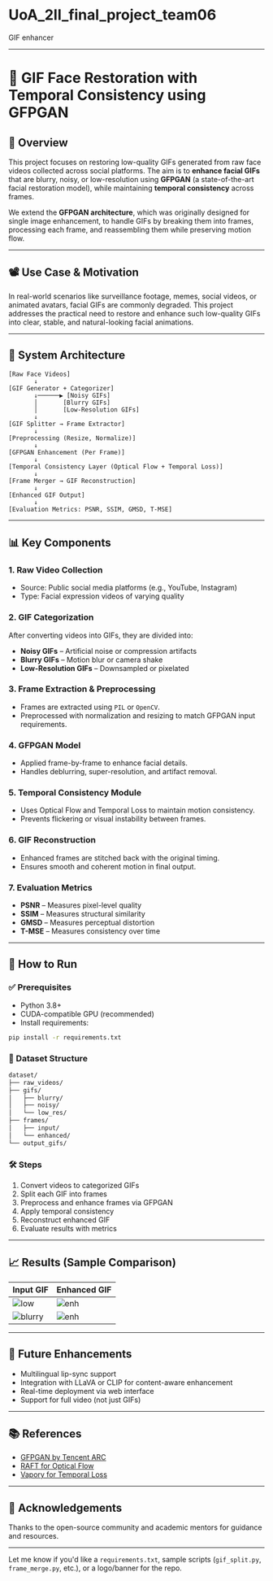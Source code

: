 # UoA_2II_final_project_team06
GIF enhancer

---

# 🧠 GIF Face Restoration with Temporal Consistency using GFPGAN

## 📌 Overview

This project focuses on restoring low-quality GIFs generated from raw face videos collected across social platforms. The aim is to **enhance facial GIFs** that are blurry, noisy, or low-resolution using **GFPGAN** (a state-of-the-art facial restoration model), while maintaining **temporal consistency** across frames.

We extend the **GFPGAN architecture**, which was originally designed for single image enhancement, to handle GIFs by breaking them into frames, processing each frame, and reassembling them while preserving motion flow.

---

## 📽️ Use Case & Motivation

In real-world scenarios like surveillance footage, memes, social videos, or animated avatars, facial GIFs are commonly degraded. This project addresses the practical need to restore and enhance such low-quality GIFs into clear, stable, and natural-looking facial animations.

---

## 🧱 System Architecture

```text
[Raw Face Videos]
       ↓
[GIF Generator + Categorizer]
       ↓──────▶ [Noisy GIFs]
       │       [Blurry GIFs]
       │       [Low-Resolution GIFs]
       ↓
[GIF Splitter → Frame Extractor]
       ↓
[Preprocessing (Resize, Normalize)]
       ↓
[GFPGAN Enhancement (Per Frame)]
       ↓
[Temporal Consistency Layer (Optical Flow + Temporal Loss)]
       ↓
[Frame Merger → GIF Reconstruction]
       ↓
[Enhanced GIF Output]
       ↓
[Evaluation Metrics: PSNR, SSIM, GMSD, T-MSE]
```

---

## 📊 Key Components

### 1. **Raw Video Collection**

* Source: Public social media platforms (e.g., YouTube, Instagram)
* Type: Facial expression videos of varying quality

### 2. **GIF Categorization**

After converting videos into GIFs, they are divided into:

* **Noisy GIFs** – Artificial noise or compression artifacts
* **Blurry GIFs** – Motion blur or camera shake
* **Low-Resolution GIFs** – Downsampled or pixelated

### 3. **Frame Extraction & Preprocessing**

* Frames are extracted using `PIL` or `OpenCV`.
* Preprocessed with normalization and resizing to match GFPGAN input requirements.

### 4. **GFPGAN Model**

* Applied frame-by-frame to enhance facial details.
* Handles deblurring, super-resolution, and artifact removal.

### 5. **Temporal Consistency Module**

* Uses Optical Flow and Temporal Loss to maintain motion consistency.
* Prevents flickering or visual instability between frames.

### 6. **GIF Reconstruction**

* Enhanced frames are stitched back with the original timing.
* Ensures smooth and coherent motion in final output.

### 7. **Evaluation Metrics**

* **PSNR** – Measures pixel-level quality
* **SSIM** – Measures structural similarity
* **GMSD** – Measures perceptual distortion
* **T-MSE** – Measures consistency over time

---

## 🚀 How to Run

### ✅ Prerequisites

* Python 3.8+
* CUDA-compatible GPU (recommended)
* Install requirements:

```bash
pip install -r requirements.txt
```

### 📂 Dataset Structure

```bash
dataset/
├── raw_videos/
├── gifs/
│   ├── blurry/
│   ├── noisy/
│   └── low_res/
├── frames/
│   ├── input/
│   └── enhanced/
└── output_gifs/
```

### 🛠️ Steps

1. Convert videos to categorized GIFs
2. Split each GIF into frames
3. Preprocess and enhance frames via GFPGAN
4. Apply temporal consistency
5. Reconstruct enhanced GIF
6. Evaluate results with metrics

---

## 📈 Results (Sample Comparison)

| Input GIF                     | Enhanced GIF                        |
| ----------------------------- | ----------------------------------- |
| ![low](samples/lowres.gif)    | ![enh](samples/lowres_enhanced.gif) |
| ![blurry](samples/blurry.gif) | ![enh](samples/blurry_enhanced.gif) |

---

## 🧪 Future Enhancements

* Multilingual lip-sync support
* Integration with LLaVA or CLIP for content-aware enhancement
* Real-time deployment via web interface
* Support for full video (not just GIFs)

---

## 📚 References

* [GFPGAN by Tencent ARC](https://github.com/TencentARC/GFPGAN)
* [RAFT for Optical Flow](https://github.com/princeton-vl/RAFT)
* [Vapory for Temporal Loss](https://arxiv.org/abs/2011.12596)

---

## 🙌 Acknowledgements

Thanks to the open-source community and academic mentors for guidance and resources.

---

Let me know if you'd like a `requirements.txt`, sample scripts (`gif_split.py`, `frame_merge.py`, etc.), or a logo/banner for the repo.
